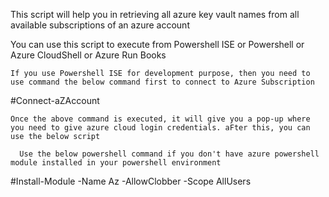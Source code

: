 This script will help you in retrieving all azure key vault names from all available subscriptions of an azure account

  You can use this script to execute from Powershell ISE or Powershell or Azure CloudShell or Azure Run Books

    If you use Powershell ISE for development purpose, then you need to use command the below command first to connect to Azure Subscription

#Connect-aZAccount

    Once the above command is executed, it will give you a pop-up where you need to give azure cloud login credentials. aFter this, you can use the below script

      Use the below powershell command if you don't have azure powershell module installed in your powershell environment

#Install-Module -Name Az -AllowClobber -Scope AllUsers
